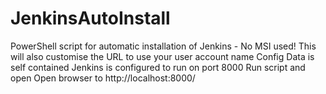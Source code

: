 # JenkinsAutoInstall
PowerShell script for automatic installation of Jenkins - No MSI used!
This will also customise the URL to use your user account name 
Config Data is self contained 
Jenkins is configured to run on port 8000
Run script and open Open browser to http://localhost:8000/<name>
